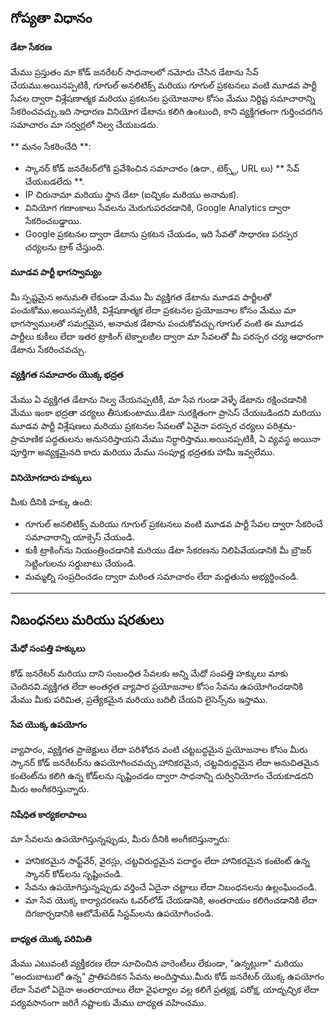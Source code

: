 ## గోప్యతా విధానం

#### డేటా సేకరణ
మేము ప్రస్తుతం మా కోడ్ జనరేటర్ సాధనాలలో నమోదు చేసిన డేటాను సేవ్ చేయము.అయినప్పటికీ, గూగుల్ అనలిటిక్స్ మరియు గూగుల్ ప్రకటనలు వంటి మూడవ పార్టీ సేవల ద్వారా విశ్లేషణాత్మక మరియు ప్రకటనల ప్రయోజనాల కోసం మేము నిర్దిష్ట సమాచారాన్ని సేకరించవచ్చు.ఇది సాధారణ వినియోగ డేటాను కలిగి ఉంటుంది, కాని వ్యక్తిగతంగా గుర్తించదగిన సమాచారం మా సర్వర్లలో నిల్వ చేయబడదు.

** మనం సేకరించేది **:
- స్కానర్ కోడ్ జనరేటర్‌లోకి ప్రవేశించిన సమాచారం (ఉదా., టెక్స్ట్, URL లు) ** సేవ్ చేయబడలేదు **.
- IP చిరునామా మరియు స్థాన డేటా (ఐచ్ఛికం మరియు అనామక).
- వినియోగ గణాంకాలు సేవలను మెరుగుపరచడానికి, Google Analytics ద్వారా సేకరించబడ్డాయి.
- Google ప్రకటనల ద్వారా డేటాను ప్రకటన చేయడం, ఇది సేవతో సాధారణ పరస్పర చర్యలను ట్రాక్ చేస్తుంది.

#### మూడవ పార్టీ భాగస్వామ్యం
మీ స్పష్టమైన అనుమతి లేకుండా మేము మీ వ్యక్తిగత డేటాను మూడవ పార్టీలతో పంచుకోము.అయినప్పటికీ, విశ్లేషణాత్మక లేదా ప్రకటనల ప్రయోజనాల కోసం మేము మా భాగస్వాములతో సమగ్రమైన, అనామక డేటాను పంచుకోవచ్చు.గూగుల్ వంటి ఈ మూడవ పార్టీలు కుకీలు లేదా ఇతర ట్రాకింగ్ టెక్నాలజీల ద్వారా మా సేవలతో మీ పరస్పర చర్య ఆధారంగా డేటాను సేకరించవచ్చు.

#### వ్యక్తిగత సమాచారం యొక్క భద్రత
మేము ఏ వ్యక్తిగత డేటాను నిల్వ చేయనప్పటికీ, మా సేవ గుండా వెళ్ళే డేటాను రక్షించడానికి మేము ఇంకా భద్రతా చర్యలు తీసుకుంటాము.డేటా సురక్షితంగా ప్రాసెస్ చేయబడిందని మరియు మూడవ పార్టీ విశ్లేషణలు మరియు ప్రకటనల సేవలతో ఏవైనా పరస్పర చర్యలు పరిశ్రమ-ప్రామాణిక పద్ధతులను అనుసరిస్తాయని మేము నిర్ధారిస్తాము.అయినప్పటికీ, ఏ వ్యవస్థ అయినా పూర్తిగా అవ్యక్తమైనది కాదు మరియు మేము సంపూర్ణ భద్రతకు హామీ ఇవ్వలేము.

#### వినియోగదారు హక్కులు
మీకు దీనికి హక్కు ఉంది:
- గూగుల్ అనలిటిక్స్ మరియు గూగుల్ ప్రకటనలు వంటి మూడవ పార్టీ సేవల ద్వారా సేకరించే సమాచారాన్ని యాక్సెస్ చేయండి.
- కుకీ ట్రాకింగ్‌ను నియంత్రించడానికి మరియు డేటా సేకరణను నిలిపివేయడానికి మీ బ్రౌజర్ సెట్టింగులను సర్దుబాటు చేయండి.
- మమ్మల్ని సంప్రదించడం ద్వారా మరింత సమాచారం లేదా మద్దతును అభ్యర్థించండి.

---

## నిబంధనలు మరియు షరతులు

#### మేధో సంపత్తి హక్కులు
కోడ్ జనరేటర్ మరియు దాని సంబంధిత సేవలకు అన్ని మేధో సంపత్తి హక్కులు మాకు చెందినవి.వ్యక్తిగత లేదా అంతర్గత వ్యాపార ప్రయోజనాల కోసం సేవను ఉపయోగించడానికి మేము మీకు పరిమిత, ప్రత్యేకమైన మరియు బదిలీ చేయని లైసెన్స్‌ను ఇస్తాము.

#### సేవ యొక్క ఉపయోగం
వ్యాపారం, వ్యక్తిగత ప్రాజెక్టులు లేదా పరిశోధన వంటి చట్టబద్ధమైన ప్రయోజనాల కోసం మీరు స్కానర్ కోడ్ జనరేటర్‌ను ఉపయోగించవచ్చు.హానికరమైన, చట్టవిరుద్ధమైన లేదా అనుచితమైన కంటెంట్‌ను కలిగి ఉన్న కోడ్‌లను సృష్టించడం ద్వారా సాధనాన్ని దుర్వినియోగం చేయకూడదని మీరు అంగీకరిస్తున్నారు.

#### నిషేధిత కార్యకలాపాలు
మా సేవలను ఉపయోగిస్తున్నప్పుడు, మీరు దీనికి అంగీకరిస్తున్నారు:
- హానికరమైన సాఫ్ట్‌వేర్, వైరస్లు, చట్టవిరుద్ధమైన పదార్థం లేదా హానికరమైన కంటెంట్ ఉన్న స్కానర్ కోడ్‌లను సృష్టించండి.
- సేవను ఉపయోగిస్తున్నప్పుడు వర్తించే ఏదైనా చట్టాలు లేదా నిబంధనలను ఉల్లంఘించండి.
- మా సేవ యొక్క కార్యాచరణను ఓవర్‌లోడ్ చేయడానికి, అంతరాయం కలిగించడానికి లేదా దిగజార్చడానికి ఆటోమేటెడ్ సిస్టమ్‌లను ఉపయోగించండి.

#### బాధ్యత యొక్క పరిమితి
మేము ఎటువంటి వ్యక్తీకరణ లేదా సూచించిన వారెంటీలు లేకుండా, "ఉన్నట్లుగా" మరియు "అందుబాటులో ఉన్న" ప్రాతిపదికన సేవను అందిస్తాము.మీరు కోడ్ జనరేటర్ యొక్క ఉపయోగం లేదా సేవలో ఏదైనా అంతరాయాలు లేదా వైఫల్యాల వల్ల కలిగే ప్రత్యక్ష, పరోక్ష, యాదృచ్ఛిక లేదా పర్యవసానంగా జరిగే నష్టాలకు మేము బాధ్యత వహించము.